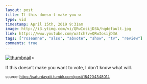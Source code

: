 ```yaml
---
layout: post
title: If-this-doesn-t-make-you-w
type: vid
timestamp: April 15th, 2019 9:31am
image: http://i3.ytimg.com/vi/QRwIosijD3A/hqdefault.jpg
link: https://www.youtube.com/watch?v=QRwIosijD3A
tags: ["roseanne", "also", "abvote", "show", "tv", "review"]
comments: true
---
```

[![thumbnail](http://i3.ytimg.com/vi/QRwIosijD3A/hqdefault.jpg)](https://www.youtube.com/watch?v=QRwIosijD3A)>
    
If this doesn’t make you want to vote, I don’t know what will.
 
  
<small>source: https://saturdayxiii.tumblr.com/post/184204348014</small>